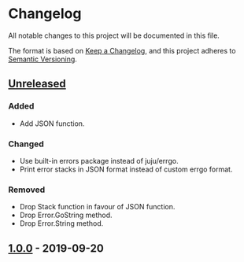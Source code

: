 # Changelog

All notable changes to this project will be documented in this file.

The format is based on [Keep a Changelog](https://keepachangelog.com/en/1.0.0/),
and this project adheres to [Semantic Versioning](https://semver.org/spec/v2.0.0.html).

## [Unreleased]

### Added

- Add JSON function.

### Changed

- Use built-in errors package instead of juju/errgo.
- Print error stacks in JSON format instead of custom errgo format.

### Removed

- Drop Stack function in favour of JSON function.
- Drop Error.GoString method.
- Drop Error.String method.

## [1.0.0] - 2019-09-20

[Unreleased]: https://github.com/giantswarm/architect-orb/compare/v1.0.0...HEAD
[1.0.0]: https://github.com/giantswarm/architect-orb/releases/tag/v1.0.0
